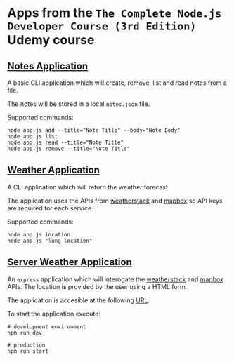 # Apps from the `The Complete Node.js Developer Course (3rd Edition)` Udemy course

## [Notes Application](./0_notes)

A basic CLI application which will create, remove, list and read notes from a file.

The notes will be stored in a local `notes.json` file.

Supported commands:

```shell
node app.js add --title="Note Title" --body="Note Body"
node app.js list
node app.js read --title="Note Title"
node app.js remove --title="Note Title"
```

## [Weather Application](./1_weather)

A CLI application which will return the weather forecast

The application uses the APIs from [weatherstack](weatherstack.com) and [mapbox](mapbox.com) so API keys are required for each service.

Supported commands:

```shell
node app.js location
node app.js "long location"
```

## [Server Weather Application](./2_webserver_weather)

An `express` application which will interogate the [weatherstack](weatherstack.com) and [mapbox](mapbox.com) APIs. The location is provided by the user using a HTML form.

The application is accesible at the following [URL](localhost:3000).

To start the application execute:

```shell
# development environment
npm run dev

# production
npm run start
```
